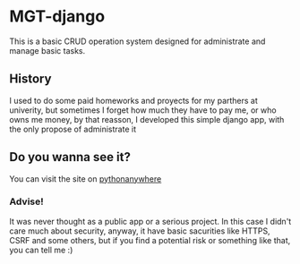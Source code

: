 # MGT-django
This is a basic CRUD operation system designed for administrate and manage
basic tasks.

## History
I used to do some paid homeworks and proyects for my parthers at univerity,
but sometimes I forget how much they have to pay me, or who owns me money,
by that reasson, I developed this simple django app, with the only propose 
of administrate it

## Do you wanna see it?
You can visit the site on 
[pythonanywhere](pauloab.pythonanywhere.com)

### Advise!
It was never thought as a public app or a serious project. In this case 
I didn't care much about security, anyway, it have basic sacurities like HTTPS, CSRF and 
some others, but if you find a potential risk or something like that, you can
tell me :)

